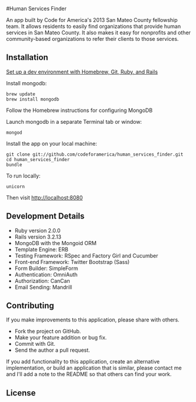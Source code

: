 #Human Services Finder

An app built by Code for America's 2013 San Mateo County fellowship team. It allows residents to easily find organizations that provide human services in San Mateo County. It also makes it easy for nonprofits and other community-based organizations to refer their clients to those services.

## Installation
[Set up a dev environment with Homebrew, Git, Ruby, and Rails](http://www.moncefbelyamani.com/how-to-install-xcode-homebrew-git-rvm-ruby-on-mac/)

Install mongodb:

    brew update
    brew install mongodb

Follow the Homebrew instructions for configuring MongoDB

Launch mongodb in a separate Terminal tab or window:

    mongod

Install the app on your local machine:

    git clone git://github.com/codeforamerica/human_services_finder.git
    cd human_services_finder
    bundle

To run locally:

    unicorn

Then visit [http://localhost:8080](http://localhost:8080)

## Development Details

* Ruby version 2.0.0
* Rails version 3.2.13
* MongoDB with the Mongoid ORM
* Template Engine: ERB
* Testing Framework: RSpec and Factory Girl and Cucumber
* Front-end Framework: Twitter Bootstrap (Sass)
* Form Builder: SimpleForm
* Authentication: OmniAuth
* Authorization: CanCan
* Email Sending: Mandrill

## Contributing

If you make improvements to this application, please share with others.

* Fork the project on GitHub.
* Make your feature addition or bug fix.
* Commit with Git.
* Send the author a pull request.

If you add functionality to this application, create an alternative implementation, or build an application that is similar, please contact me and I'll add a note to the README so that others can find your work.

## License